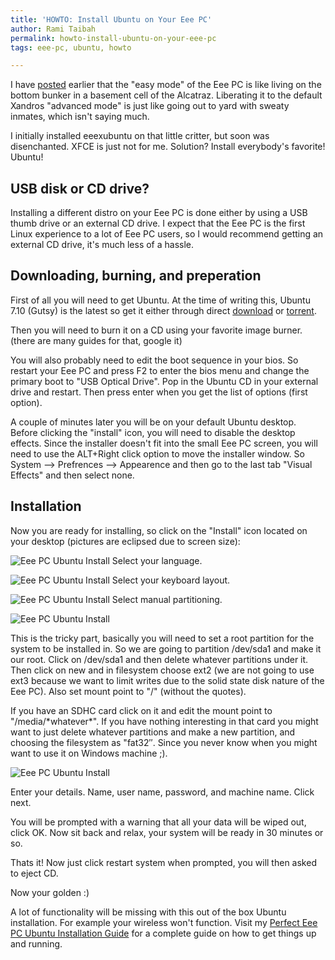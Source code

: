 ```yaml
---
title: 'HOWTO: Install Ubuntu on Your Eee PC'
author: Rami Taibah
permalink: howto-install-ubuntu-on-your-eee-pc
tags: eee-pc, ubuntu, howto

---
```

I have [posted]({filename}/blog/2008-02-06-eee-pcfinally.markdown) earlier that the "easy mode" of the Eee PC is like living on the bottom bunker in a basement cell of the Alcatraz. Liberating it to the default Xandros "advanced mode" is just like going out to yard with sweaty inmates, which isn't saying much.

I initially installed eeexubuntu on that little critter, but soon was disenchanted. XFCE is just not for me. Solution? Install everybody's favorite! Ubuntu!

## USB disk or CD drive?

Installing a different distro on your Eee PC is done either by using a USB thumb drive or an external CD drive. I expect that the Eee PC is the first Linux experience to a lot of Eee PC users, so I would recommend getting an external CD drive, it's much less of a hassle.

## Downloading, burning, and preperation

First of all you will need to get Ubuntu. At the time of writing this, Ubuntu 7.10 (Gutsy) is the latest so get it either through direct [download](http://www.ubuntu.com/getubuntu/download) or [torrent](http://torrent.ubuntu.com:6969/file?info\_hash=%ED%8A%B7%FB%3AL%D3Nd%8EH%A4%0F%8F%DD%97%A4%F5%40%D2).

Then you will need to burn it on a CD using your favorite image burner. (there are many guides for that, google it)

You will also probably need to edit the boot sequence in your bios. So restart your Eee PC and press F2 to enter the bios menu and change the primary boot to "USB Optical Drive". Pop in the Ubuntu CD in your external drive and restart. Then press enter when you get the list of options (first option).

A couple of minutes later you will be on your default Ubuntu desktop. Before clicking the "install" icon, you will need to disable the desktop effects. Since the installer doesn't fit into the small Eee PC screen, you will need to use the ALT+Right click option to move the installer window. So System --> Prefrences --> Appearence and then go to the last tab "Visual Effects" and then select none.

## Installation

Now you are ready for installing, so click on the "Install" icon located on your desktop (pictures are eclipsed due to screen size):

![Eee PC Ubuntu Install]({filename}/images/install-ubuntu-on-eee-pc-1.png)
Select your language.

![Eee PC Ubuntu Install]({filename}/images/install-ubuntu-on-eee-pc-2.png)
Select your keyboard layout.

![Eee PC Ubuntu Install]({filename}/images/install-ubuntu-on-eee-pc-3.png)
Select manual partitioning.

![Eee PC Ubuntu Install]({filename}/images/install-ubuntu-on-eee-pc-4.png)

This is the tricky part, basically you will need to set a root partition for the system to be installed in. So we are going to partition /dev/sda1 and make it our root. Click on /dev/sda1 and then delete whatever partitions under it. Then click on new and in filesystem choose ext2 (we are not going to use ext3 because we want to limit writes due to the solid state disk nature of the Eee PC). Also set mount point to "/" (without the quotes).

If you have an SDHC card click on it and edit the mount point to "/media/\*whatever\*". If you have nothing interesting in that card you might want to just delete whatever partitions and make a new partition, and choosing the filesystem as "fat32″. Since you never know when you might want to use it on Windows machine ;).

![Eee PC Ubuntu Install]({filename}/images/install-ubuntu-on-eee-pc-5.png)

Enter your details. Name, user name, password, and machine name. Click next.

You will be prompted with a warning that all your data will be wiped out, click OK. Now sit back and relax, your system will be ready in 30 minutes or so.

Thats it! Now just click restart system when prompted, you will then asked to eject CD.

Now your golden :)

A lot of functionality will be missing with this out of the box Ubuntu installation. For example your wireless won't function. Visit my [Perfect Eee PC Ubuntu Installation Guide]({filename}/blog/2008-02-21-howto-your-perfect-ubuntu-on-your-perfect-eee-pc.markdown) for a complete guide on how to get things up and running.
